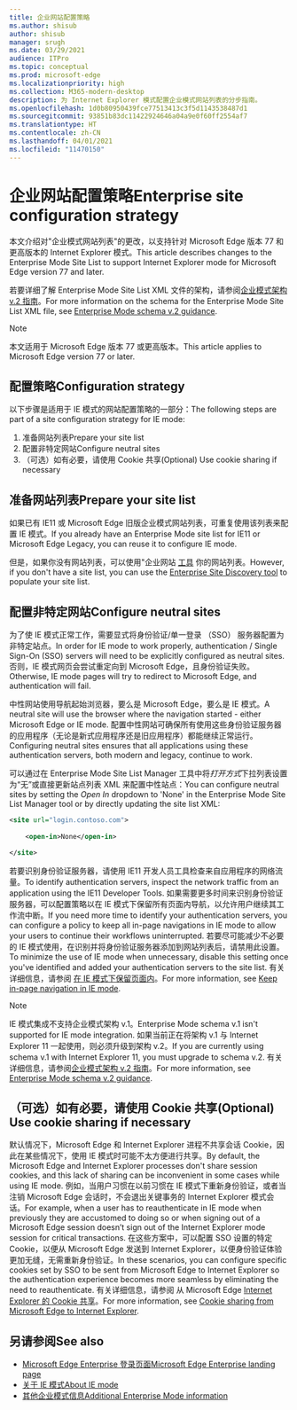 ```yaml
---
title: 企业网站配置策略
ms.author: shisub
author: shisub
manager: srugh
ms.date: 03/29/2021
audience: ITPro
ms.topic: conceptual
ms.prod: microsoft-edge
ms.localizationpriority: high
ms.collection: M365-modern-desktop
description: 为 Internet Explorer 模式配置企业模式网站列表的分步指南。
ms.openlocfilehash: 1d0b80950439fce77513413c3f5d1143538487d1
ms.sourcegitcommit: 93851b83dc11422924646a04a9e0f60ff2554af7
ms.translationtype: HT
ms.contentlocale: zh-CN
ms.lasthandoff: 04/01/2021
ms.locfileid: "11470150"
---
```

# <a name="enterprise-site-configuration-strategy"></a><span data-ttu-id="e9571-103">企业网站配置策略</span><span class="sxs-lookup"><span data-stu-id="e9571-103">Enterprise site configuration strategy</span></span>

<span data-ttu-id="e9571-104">本文介绍对"企业模式网站列表"的更改，以支持针对 Microsoft Edge 版本 77 和更高版本的 Internet Explorer 模式。</span><span class="sxs-lookup"><span data-stu-id="e9571-104">This article describes changes to the Enterprise Mode Site List to support Internet Explorer mode for Microsoft Edge version 77 and later.</span></span>

<span data-ttu-id="e9571-105">若要详细了解 Enterprise Mode Site List XML 文件的架构，请参阅[企业模式架构 v.2 指南](/internet-explorer/ie11-deploy-guide/enterprise-mode-schema-version-2-guidance)。</span><span class="sxs-lookup"><span data-stu-id="e9571-105">For more information on the schema for the Enterprise Mode Site List XML file, see [Enterprise Mode schema v.2 guidance](/internet-explorer/ie11-deploy-guide/enterprise-mode-schema-version-2-guidance).</span></span>

> [!NOTE]
> <span data-ttu-id="e9571-106">本文适用于 Microsoft Edge 版本 77 或更高版本。</span><span class="sxs-lookup"><span data-stu-id="e9571-106">This article applies to Microsoft Edge version 77 or later.</span></span>
<!--
## Updated schema elements

The following table describes the \<open-in app\> element added to the v.2 of the Enterprise Mode schema:

| **Element** | **Description** |
| --- | --- |
| \<open-in app="**true**"\> | A child element that controls what browser is used for sites. This element is required for sites that need to **open in IE11**.|

**Example:**

``` xml
<site url="contoso.com">

  <open-in app="true">IE11</open-in>

</site>
```

The following table shows the possible values of the \<open-in\> element:

| **Value** | **Description** |
| --- | --- |
| **\<open-in\>IE11\</open-in\>** | Opens the site in IE mode or a full IE11 window. To enable IE mode, see [Configure IE mode policies](./edge-ie-mode-policies.md)|
| **\<open-in app="**true**"\>IE11\</open-in\>** | Opens the site in a full IE11 window |
| **\<open-in\>MSEdge\</open-in\>** | Opens the site in Microsoft Edge |
| **\<open-in\>None or not specified\</open-in\>** | Opens the site in the default browser or in the browser where the user navigated to the site. |
|**\<open-in\>Configurable\</open-in\>** | Allows the site to participate in IE mode engine determination. To learn more, see [Learn about Configurable sites in IE mode](edge-learnmore-configurable-sites-ie-mode.md).  |

>[!NOTE]
> The attribute app=**"true"** is only recognized when associated to _'open-in' IE11_. Adding it to the other 'open-in' elements won't change browser behavior.   -->

## <a name="configuration-strategy"></a><span data-ttu-id="e9571-107">配置策略</span><span class="sxs-lookup"><span data-stu-id="e9571-107">Configuration strategy</span></span>

<span data-ttu-id="e9571-108">以下步骤是适用于 IE 模式的网站配置策略的一部分：</span><span class="sxs-lookup"><span data-stu-id="e9571-108">The following steps are part of a site configuration strategy for IE mode:</span></span>
1. <span data-ttu-id="e9571-109">准备网站列表</span><span class="sxs-lookup"><span data-stu-id="e9571-109">Prepare your site list</span></span>
2. <span data-ttu-id="e9571-110">配置非特定网站</span><span class="sxs-lookup"><span data-stu-id="e9571-110">Configure neutral sites</span></span>
3. <span data-ttu-id="e9571-111">（可选）如有必要，请使用 Cookie 共享</span><span class="sxs-lookup"><span data-stu-id="e9571-111">(Optional) Use cookie sharing if necessary</span></span>

<!--
Step 1.  – if you don’t have one use Site Discovery Step-by-Step
Step 2 – Neutral sites + sticky mode
        Use more examples and explain sticky mode better
Step 3 – If that doesn’t cover your needs, then use Cookie sharing -->

## <a name="prepare-your-site-list"></a><span data-ttu-id="e9571-112">准备网站列表</span><span class="sxs-lookup"><span data-stu-id="e9571-112">Prepare your site list</span></span>

<span data-ttu-id="e9571-113">如果已有 IE11 或 Microsoft Edge 旧版企业模式网站列表，可重复使用该列表来配置 IE 模式。</span><span class="sxs-lookup"><span data-stu-id="e9571-113">If you already have an Enterprise Mode site list for IE11 or Microsoft Edge Legacy, you can reuse it to configure IE mode.</span></span>

<span data-ttu-id="e9571-114">但是，如果你没有网站列表，可以使用"企业网站 [工具](https://docs.microsoft.com/deployedge/edge-ie-mode-site-discovery) 你的网站列表。</span><span class="sxs-lookup"><span data-stu-id="e9571-114">However, if you don't have a site list, you can use the [Enterprise Site Discovery tool](https://docs.microsoft.com/deployedge/edge-ie-mode-site-discovery) to populate your site list.</span></span>

## <a name="configure-neutral-sites"></a><span data-ttu-id="e9571-115">配置非特定网站</span><span class="sxs-lookup"><span data-stu-id="e9571-115">Configure neutral sites</span></span>

<span data-ttu-id="e9571-116">为了使 IE 模式正常工作，需要显式将身份验证/单一登录 （SSO） 服务器配置为非特定站点。</span><span class="sxs-lookup"><span data-stu-id="e9571-116">In order for IE mode to work properly, authentication / Single Sign-On (SSO) servers will need to be explicitly configured as neutral sites.</span></span> <span data-ttu-id="e9571-117">否则，IE 模式网页会尝试重定向到 Microsoft Edge，且身份验证失败。</span><span class="sxs-lookup"><span data-stu-id="e9571-117">Otherwise, IE mode pages will try to redirect to Microsoft Edge, and authentication will fail.</span></span>

<span data-ttu-id="e9571-118">中性网站使用导航起始浏览器，要么是 Microsoft Edge，要么是 IE 模式。</span><span class="sxs-lookup"><span data-stu-id="e9571-118">A neutral site will use the browser where the navigation started - either Microsoft Edge or IE mode.</span></span> <span data-ttu-id="e9571-119">配置中性网站可确保所有使用这些身份验证服务器的应用程序（无论是新式应用程序还是旧应用程序）都能继续正常运行。</span><span class="sxs-lookup"><span data-stu-id="e9571-119">Configuring neutral sites ensures that all applications using these authentication servers, both modern and legacy, continue to work.</span></span>

<span data-ttu-id="e9571-120">可以通过在 Enterprise Mode Site List Manager 工具中将*打开方式*下拉列表设置为“无”或直接更新站点列表 XML 来配置中性站点：</span><span class="sxs-lookup"><span data-stu-id="e9571-120">You can configure neutral sites by setting the *Open In* dropdown to 'None' in the Enterprise Mode Site List Manager tool or by directly updating the site list XML:</span></span>

``` xml
<site url="login.contoso.com">
   
    <open-in>None</open-in>

</site>
```

<span data-ttu-id="e9571-121">若要识别身份验证服务器，请使用 IE11 开发人员工具检查来自应用程序的网络流量。</span><span class="sxs-lookup"><span data-stu-id="e9571-121">To identify authentication servers, inspect the network traffic from an application using the IE11 Developer Tools.</span></span> <span data-ttu-id="e9571-122">如果需要更多时间来识别身份验证服务器，可以配置策略以在 IE 模式下保留所有页面内导航，以允许用户继续其工作流中断。</span><span class="sxs-lookup"><span data-stu-id="e9571-122">If you need more time to identify your authentication servers, you can configure a policy to keep all in-page navigations in IE mode to allow your users to continue their workflows uninterrupted.</span></span> <span data-ttu-id="e9571-123">若要尽可能减少不必要的 IE 模式使用，在识别并将身份验证服务器添加到网站列表后，请禁用此设置。</span><span class="sxs-lookup"><span data-stu-id="e9571-123">To minimize the use of IE mode when unnecessary, disable this setting once you've identified and added your authentication servers to the site list.</span></span> <span data-ttu-id="e9571-124">有关详细信息，请参阅 [在 IE 模式下保留页面内](https://docs.microsoft.com/deployedge/edge-learnmore-inpage-nav)。</span><span class="sxs-lookup"><span data-stu-id="e9571-124">For more information, see [Keep in-page navigation in IE mode](https://docs.microsoft.com/deployedge/edge-learnmore-inpage-nav).</span></span>

>[!NOTE]
   ><span data-ttu-id="e9571-125">IE 模式集成不支持企业模式架构 v.1。</span><span class="sxs-lookup"><span data-stu-id="e9571-125">Enterprise Mode schema v.1 isn't supported for IE mode integration.</span></span> <span data-ttu-id="e9571-126">如果当前正在将架构 v.1 与 Internet Explorer 11 一起使用，则必须升级到架构 v.2。</span><span class="sxs-lookup"><span data-stu-id="e9571-126">If you are currently using schema v.1 with Internet Explorer 11, you must upgrade to schema v.2.</span></span> <span data-ttu-id="e9571-127">有关详细信息，请参阅[企业模式架构 v.2 指南](/internet-explorer/ie11-deploy-guide/enterprise-mode-schema-version-2-guidance)。</span><span class="sxs-lookup"><span data-stu-id="e9571-127">For more information, see [Enterprise Mode schema v.2 guidance](/internet-explorer/ie11-deploy-guide/enterprise-mode-schema-version-2-guidance).</span></span>

## <a name="optional-use-cookie-sharing-if-necessary"></a><span data-ttu-id="e9571-128">（可选）如有必要，请使用 Cookie 共享</span><span class="sxs-lookup"><span data-stu-id="e9571-128">(Optional) Use cookie sharing if necessary</span></span>

<span data-ttu-id="e9571-129">默认情况下，Microsoft Edge 和 Internet Explorer 进程不共享会话 Cookie，因此在某些情况下，使用 IE 模式时可能不太方便进行共享。</span><span class="sxs-lookup"><span data-stu-id="e9571-129">By default, the Microsoft Edge and Internet Explorer processes don't share session cookies, and this lack of sharing can be inconvenient in some cases while using IE mode.</span></span> <span data-ttu-id="e9571-130">例如，当用户习惯在以前习惯在 IE 模式下重新身份验证，或者当注销 Microsoft Edge 会话时，不会退出关键事务的 Internet Explorer 模式会话。</span><span class="sxs-lookup"><span data-stu-id="e9571-130">For example, when a user has to reauthenticate in IE mode when previously they are accustomed to doing so or when signing out of a Microsoft Edge session doesn’t sign out of the Internet Explorer mode session for critical transactions.</span></span> <span data-ttu-id="e9571-131">在这些方案中，可以配置 SSO 设置的特定 Cookie，以便从 Microsoft Edge 发送到 Internet Explorer，以便身份验证体验更加无缝，无需重新身份验证。</span><span class="sxs-lookup"><span data-stu-id="e9571-131">In these scenarios, you can configure specific cookies set by SSO to be sent from Microsoft Edge to Internet Explorer so the authentication experience becomes more seamless by eliminating the need to reauthenticate.</span></span> <span data-ttu-id="e9571-132">有关详细信息，请参阅 从 Microsoft Edge [Internet Explorer 的 Cookie 共享](https://docs.microsoft.com/deployedge/edge-ie-mode-add-guidance-cookieshare)。</span><span class="sxs-lookup"><span data-stu-id="e9571-132">For more information, see [Cookie sharing from Microsoft Edge to Internet Explorer](https://docs.microsoft.com/deployedge/edge-ie-mode-add-guidance-cookieshare).</span></span>

## <a name="see-also"></a><span data-ttu-id="e9571-133">另请参阅</span><span class="sxs-lookup"><span data-stu-id="e9571-133">See also</span></span>

- [<span data-ttu-id="e9571-134">Microsoft Edge Enterprise 登录页面</span><span class="sxs-lookup"><span data-stu-id="e9571-134">Microsoft Edge Enterprise landing page</span></span>](https://aka.ms/EdgeEnterprise)
- [<span data-ttu-id="e9571-135">关于 IE 模式</span><span class="sxs-lookup"><span data-stu-id="e9571-135">About IE mode</span></span>](./edge-ie-mode.md)
- [<span data-ttu-id="e9571-136">其他企业模式信息</span><span class="sxs-lookup"><span data-stu-id="e9571-136">Additional Enterprise Mode information</span></span>](/internet-explorer/ie11-deploy-guide/enterprise-mode-overview-for-ie11)
